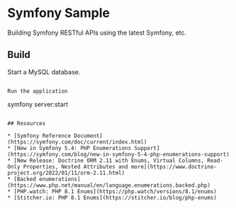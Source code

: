 # Symfony Sample

Building Symfony RESTful APIs using the latest Symfony, etc.

## Build 

Start a MySQL database.

```

Run the application

```
symfony server:start
```

## Resources

* [Symfony Reference Document](https://symfony.com/doc/current/index.html)
* [New in Symfony 5.4: PHP Enumerations Support](https://symfony.com/blog/new-in-symfony-5-4-php-enumerations-support)
* [New Release: Doctrine ORM 2.11 with Enums, Virtual Columns, Read-Only Properties, Nested Attributes and more](https://www.doctrine-project.org/2022/01/11/orm-2.11.html)
* [Backed enumerations](https://www.php.net/manual/en/language.enumerations.backed.php)
* [PHP.watch: PHP 8.1 Enums](https://php.watch/versions/8.1/enums)
* [Stitcher.io: PHP 8.1 Enums](https://stitcher.io/blog/php-enums)

